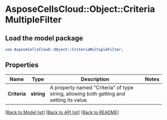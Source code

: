 # AsposeCellsCloud::Object::CriteriaMultipleFilter 

## Load the model package
```perl
use AsposeCellsCloud::Object::CriteriaMultipleFilter;
```

## Properties
Name | Type | Description | Notes
------------ | ------------- | ------------- | -------------
**Criteria** | **string** | A property named "Criteria" of type string, allowing both getting and setting its value. |  

[[Back to Model list]](../README.md#documentation-for-models) [[Back to API list]](../README.md#documentation-for-api-endpoints) [[Back to README]](../README.md)

